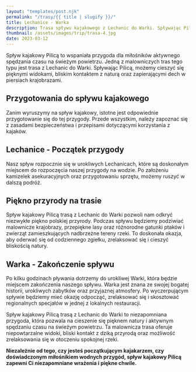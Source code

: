 ```yaml
---
layout: "templates/post.njk"
permalink: "/trasy/{{ title | slugify }}/"
title: Lechanice - Warka
description: Trasa spływu kajakowego z Lechanic do Warki. Spływając Pilicą, możemy cieszyć się pięknymi widokami, bliskim kontaktem z naturą oraz zapierającymi dech w piersiach krajobrazami.
thumbnail: /assets/images/trip/trasa-4.jpg
date: 2023-03-12
---
```


Spływ kajakowy Pilicą to wspaniała przygoda dla miłośników aktywnego spędzania czasu na świeżym powietrzu. Jedną z malowniczych tras tego typu jest trasa z Lechanic do Warki. Spływając Pilicą, możemy cieszyć się pięknymi widokami, bliskim kontaktem z naturą oraz zapierającymi dech w piersiach krajobrazami.

## Przygotowania do spływu kajakowego

Zanim wyruszymy na spływ kajakowy, istotne jest odpowiednie przygotowanie się do tej przygody. Przede wszystkim, należy zapoznać się z zasadami bezpieczeństwa i przepisami dotyczącymi korzystania z kajaków.

## Lechanice - Początek przygody

Nasz spływ rozpocznie się w urokliwych Lechanicach, które są doskonałym miejscem do rozpoczęcia naszej przygody na wodzie. Po założeniu kamizelek asekuracyjnych oraz przygotowaniu sprzętu, możemy ruszyć w dalszą podróż.

## Piękno przyrody na trasie

Spływ kajakowy Pilicą trasą z Lechanic do Warki pozwoli nam odkryć niezwykłe piękno polskiej przyrody. Podczas spływu będziemy podziwiać malownicze krajobrazy, przepiękne lasy oraz różnorodne gatunki ptaków i zwierząt zamieszkujących nadbrzeżne tereny rzeki. To doskonała okazja, aby oderwać się od codziennego zgiełku, zrelaksować się i cieszyć bliskością natury.

## Warka - Zakończenie spływu

Po kilku godzinach pływania dotrzemy do urokliwej Warki, która będzie miejscem zakończenia naszego spływu. Warka jest znana ze swojej bogatej historii, urokliwych zabytków oraz przyjaznej atmosfery. Po wyczerpującym spływie będziemy mieć okazję odpocząć, zrelaksować się i skosztować regionalnych specjałów w jednej z lokalnych restauracji.

Spływ kajakowy Pilicą trasą z Lechanic do Warki to niezapomniana przygoda, która pozwala na cieszenie się pięknem natury i aktywnym spędzaniu czasu na świeżym powietrzu. Ta malownicza trasa oferuje niepowtarzalne widoki, bliski kontakt z dziką przyrodą oraz możliwość zrelaksowania się w otoczeniu spokojnej rzeki. 

**Niezależnie od tego, czy jesteś początkującym kajakarzem, czy doświadczonym miłośnikiem wodnych przygód, spływ kajakowy Pilicą zapewni Ci niezapomniane wrażenia i piękne chwile.**
